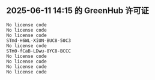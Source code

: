 ## 2025-06-11 14:15 的 GreenHub 许可证
```
No license code
No license code
No license code
STmd-H6WL-XiUN-BUC8-50C3
No license code
STm0-fCaB-LDwu-8YC8-BCCC
No license code
No license code
No license code
No license code
```
